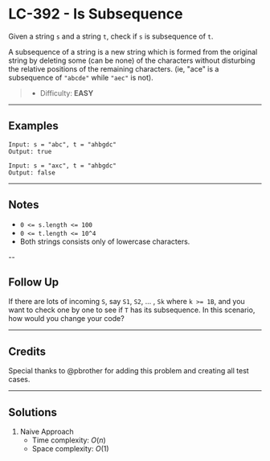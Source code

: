 # LC-392 - Is Subsequence

Given a string `s` and a string `t`, check if `s` is subsequence of `t`.

A subsequence of a string is a new string which is formed from the original string by deleting some (can be none) of the characters without disturbing the relative positions of the remaining characters. (ie, "ace" is a subsequence of `"abcde"` while `"aec"` is not).

> * Difficulty: **EASY**

---
## Examples

```
Input: s = "abc", t = "ahbgdc"
Output: true
```

```
Input: s = "axc", t = "ahbgdc"
Output: false
```

---
## Notes

* `0 <= s.length <= 100`
* `0 <= t.length <= 10^4`
* Both strings consists only of lowercase characters.

--
## Follow Up

If there are lots of incoming `S`, say `S1`, `S2`, ... , `Sk` where `k >= 1B`, and you want to check one by one to see if `T` has its subsequence. In this scenario, how would you change your code?

---
## Credits

Special thanks to @pbrother for adding this problem and creating all test cases.

---
## Solutions

1. Naive Approach
    * Time complexity: $O(n)$
    * Space complexity: $O(1)$
